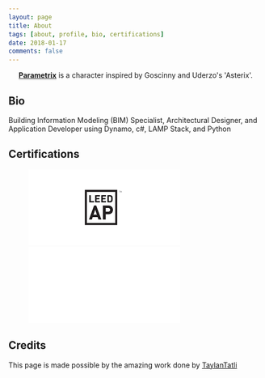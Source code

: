 ```yaml
---
layout: page
title: About
tags: [about, profile, bio, certifications]
date: 2018-01-17
comments: false
---
```


<center>
<a class="btn zoombtn" href="{{site.url}}"><i class="fa fa-home"></i></a>
<a href="http://parametrix.github.io"><b>Parametrix</b></a> is a character inspired by Goscinny and Uderzo's 'Asterix'.</center>

## Bio
Building Information Modeling (BIM) Specialist, Architectural Designer, and Application Developer using Dynamo, c#, LAMP Stack, and Python


## Certifications
<div data-iframe-width="350" data-iframe-height="270" data-share-badge-id="01700fdb-3569-4e31-af21-e1dea078c902"></div>
  <script type="text/javascript">
    (function() {
      var s = document.createElement('script');
      s.type = 'text/javascript';
      s.async = true;
      s.src = '//cdn.youracclaim.com/assets/utilities/embed.js';
      var o = document.getElementsByTagName('script')[0];
      o.parentNode.insertBefore(s, o);
      })();
  </script>
<div data-iframe-width="350" data-iframe-height="270" data-share-badge-id="78ee7db8-1887-47a4-a875-aef54a97b945"></div>
  <script type="text/javascript">
    (function() {
      var s = document.createElement('script');
      s.type = 'text/javascript';
      s.async = true;
      s.src = '//cdn.youracclaim.com/assets/utilities/embed.js';
      var o = document.getElementsByTagName('script')[0];
      o.parentNode.insertBefore(s, o);
      })();
  </script>

<figure class="half">
 <a href="https://www.usgbc.org/people/francis-sebastian/0010035466"><img src="/assets/img/LEED_AP_300x150.png"></a>
 <a href=""><img src="/assets/img/blank_300x150.png"></a>
</figure>

## Credits
This page is made possible by the amazing work done by <a href="https://github.com/TaylanTatli/Moon" target="_blank">TaylanTatli</a>

